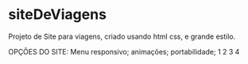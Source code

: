 # siteDeViagens
Projeto de Site para viagens, criado usando html css, e grande estilo.

OPÇÕES DO SITE:
  Menu responsivo;
  animações;
  portabilidade;
1
2
3
4
